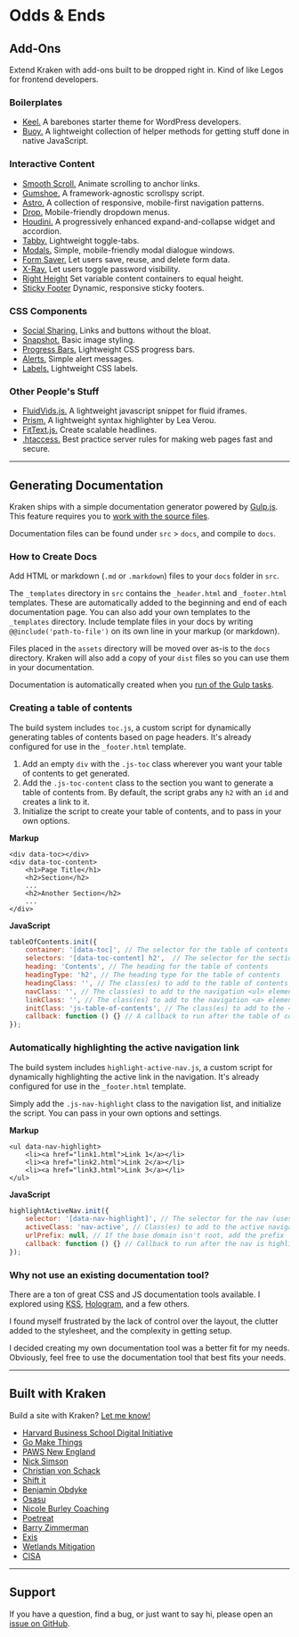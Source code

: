 # Odds & Ends

## Add-Ons

Extend Kraken with add-ons built to be dropped right in. Kind of like Legos for frontend developers.

### Boilerplates

- [Keel.](https://github.com/cferdinandi/keel) A barebones starter theme for WordPress developers.
- [Buoy.](https://github.com/cferdinandi/buoy) A lightweight collection of helper methods for getting stuff done in native JavaScript.

### Interactive Content

- [Smooth Scroll.](https://github.com/cferdinandi/smooth-scroll/) Animate scrolling to anchor links.
- [Gumshoe.](https://github.com/cferdinandi/gumshoe) A framework-agnostic scrollspy script.
- [Astro.](https://github.com/cferdinandi/astro/) A collection of responsive, mobile-first navigation patterns.
- [Drop.](https://github.com/cferdinandi/drop/) Mobile-friendly dropdown menus.
- [Houdini.](https://github.com/cferdinandi/houdini/) A progressively enhanced expand-and-collapse widget and accordion.
- [Tabby.](https://github.com/cferdinandi/tabby/) Lightweight toggle-tabs.
- [Modals.](https://github.com/cferdinandi/modals/) Simple, mobile-friendly modal dialogue windows.
- [Form Saver.](https://github.com/cferdinandi/form-saver/) Let users save, reuse, and delete form data.
- [X-Ray.](https://github.com/cferdinandi/x-ray/) Let users toggle password visibility.
- [Right Height](https://github.com/cferdinandi/right-height/) Set variable content containers to equal height.
- [Sticky Footer](https://github.com/cferdinandi/sticky-footer/) Dynamic, responsive sticky footers.


### CSS Components

- [Social Sharing.](https://github.com/cferdinandi/social-sharing/) Links and buttons without the bloat.
- [Snapshot.](https://github.com/cferdinandi/snapshot/) Basic image styling.
- [Progress Bars.](https://github.com/cferdinandi/progress-bars/) Lightweight CSS progress bars.
- [Alerts.](https://github.com/cferdinandi/alerts/) Simple alert messages.
- [Labels.](https://github.com/cferdinandi/labels/) Lightweight CSS labels.


### Other People's Stuff

- [FluidVids.js.](https://github.com/toddmotto/fluidvids) A lightweight javascript snippet for fluid iframes.
- [Prism.](http://prismjs.com/) A lightweight syntax highlighter by Lea Verou.
- [FitText.js.](https://github.com/adactio/FitText.js) Create scalable headlines.
- [.htaccess.](https://github.com/h5bp/html5-boilerplate/blob/master/dist/.htaccess) Best practice server rules for making web pages fast and secure.

<hr>


## Generating Documentation

Kraken ships with a simple documentation generator powered by [Gulp.js](http://gulpjs.com). This feature requires you to [work with the source files](working-with-the-source-files.html).

Documentation files can be found under `src` > `docs`, and compile to `docs`.

### How to Create Docs

Add HTML or markdown (`.md` or `.markdown`) files to your `docs` folder in `src`.

The `_templates` directory in `src` contains the `_header.html` and `_footer.html` templates. These are automatically added to the beginning and end of each documentation page. You can also add your own templates to the `_templates` directory. Include template files in your docs by writing <code>&commat;&commat;include('path-to-file')</code> on its own line in your markup (or markdown).

Files placed in the `assets` directory will be moved over as-is to the `docs` directory. Kraken will also add a copy of your `dist` files so you can use them in your documentation.

Documentation is automatically created when you [run of the Gulp tasks](setup.html#working-with-the-source-files).

### Creating a table of contents

The build system includes `toc.js`, a custom script for dynamically generating tables of contents based on page headers. It's already configured for use in the `_footer.html` template.

1. Add an empty `div` with the `.js-toc` class wherever you want your table of contents to get generated.
2. Add the `.js-toc-content` class to the section you want to generate a table of contents from. By default, the script grabs any `h2` with an `id` and creates a link to it.
3. Initialize the script to create your table of contents, and to pass in your own options.

**Markup**

```markup
<div data-toc></div>
<div data-toc-content>
	<h1>Page Title</h1>
	<h2>Section</h2>
	...
	<h2>Another Section</h2>
	...
</div>
```

**JavaScript**

```javascript
tableOfContents.init({
	container: '[data-toc]', // The selector for the table of contents (uses document.querySelector)
	selectors: '[data-toc-content] h2',  // The selector for the section headers (uses document.querySelectorAll)
	heading: 'Contents', // The heading for the table of contents
	headingType: 'h2', // The heading type for the table of contents
	headingClass: '', // The class(es) to add to the table of contents heading
	navClass: '', // The class(es) to add to the navigation <ul> element
	linkClass: '', // The class(es) to add to the navigation <a> elements
	initClass: 'js-table-of-contents', // The class(es) to add to the <html> element on init
	callback: function () {} // A callback to run after the table of contents is rendered
});
```


### Automatically highlighting the active navigation link

The build system includes `highlight-active-nav.js`, a custom script for dynamically highlighting the active link in the navigation. It's already configured for use in the `_footer.html` template.

Simply add the `.js-nav-highlight` class to the navigation list, and initialize the script. You can pass in your own options and settings.

**Markup**

```markup
<ul data-nav-highlight>
	<li><a href="link1.html">Link 1</a></li>
	<li><a href="link2.html">Link 2</a></li>
	<li><a href="link3.html">Link 3</a></li>
</ul>
```

**JavaScript**

```javascript
highlightActiveNav.init({
	selector: '[data-nav-highlight]', // The selector for the nav (uses document.querySelector)
	activeClass: 'nav-active', // Class(es) to add to the active navigation link
	urlPrefix: null, // If the base domain isn't root, add the prefix
	callback: function () {} // Callback to run after the nav is highlighted
});
```


### Why not use an existing documentation tool?

There are a ton of great CSS and JS documentation tools available. I explored using [KSS](http://warpspire.com/kss/), [Hologram](http://trulia.github.io/hologram/), and a few others.

I found myself frustrated by the lack of control over the layout, the clutter added to the stylesheet, and the complexity in getting setup.

I decided creating my own documentation tool was a better fit for my needs. Obviously, feel free to use the documentation tool that best fits your needs.

<hr>


## Built with Kraken

Build a site with Kraken? <a href="mailto:&#104;&#101;llo&#64;&#103;om&#97;ke&#116;h&#105;&#110;&#103;s.&#99;o&#109;">Let me know!</a>

- [Harvard Business School Digital Initiative](https://digital.hbs.edu/)
- [Go Make Things](http://gomakethings.com/)
- [PAWS New England](http://www.pawsnewengland.com/)
- [Nick Simson](http://nicksimson.com/)
- [Christian von Schack](http://schackmatt.no/)
- [Shift it](http://www.shiftit.com.br/)
- [Benjamin Obdyke](http://www.benjaminobdyke.com/)
- [Osasu](http://osasu.com/)
- [Nicole Burley Coaching](http://nicoleburley.com/)
- [Poetreat](http://poetreatapp.com/)
- [Barry Zimmerman](http://barryzimmerman.co.uk/)
- [Exis](http://exisweb.net/)
- [Wetlands Mitigation](http://wetmit.org/)
- [CISA](http://cisa.sc.edu/)

<hr>


## Support

If you have a question, find a bug, or just want to say hi, please open an [issue on GitHub](https://github.com/cferdinandi/kraken/issues).